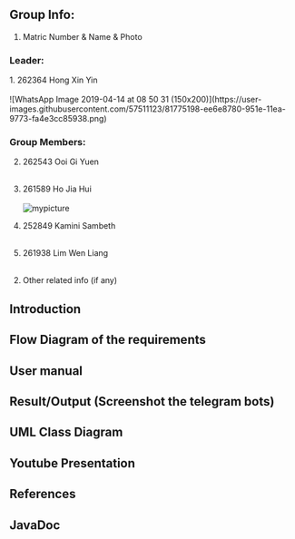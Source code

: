 ## Group Info:
1. Matric Number & Name & Photo

### Leader:
<p>
1. 262364 Hong Xin Yin <br /> <br />
![WhatsApp Image 2019-04-14 at 08 50 31 (150x200)](https://user-images.githubusercontent.com/57511123/81775198-ee6e8780-951e-11ea-9773-fa4e3cc85938.png)


### Group Members:
2. 262543 Ooi Gi Yuen <br/> <br />

3. 261589 Ho Jia Hui <br /> <br />
    ![mypicture](https://github.com/STIW3054-A192/stiw3054-groupproject-themavericks/blob/master/images/Ho%20JIa%20Hui%20261589.png)

4. 252849 Kamini Sambeth <br /> <br />

5. 261938 Lim Wen Liang <br /> <br />

<p>

2. Other related info (if any)

## Introduction
## Flow Diagram of the requirements
## User manual
## Result/Output (Screenshot the telegram bots)
## UML Class Diagram
## Youtube Presentation
## References
## JavaDoc
